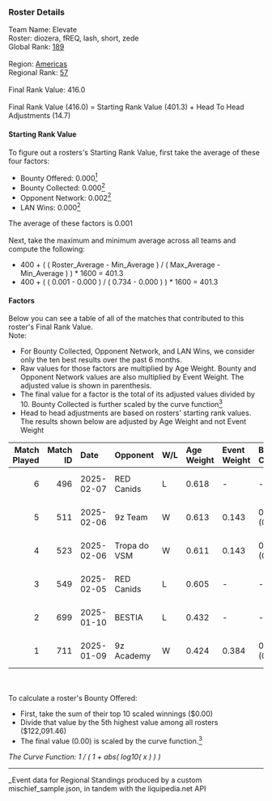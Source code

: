 ### Roster Details<br />
Team Name: Elevate<br />
Roster: diozera, fREQ, lash, short, zede<br />
Global Rank: [189](../../standings_global_2025_05_05.md)<br />
<br />
Region: [Americas]( ../../standings_americas_2025_05_05.md)<br />
Regional Rank: [57]( ../../standings_americas_2025_05_05.md)<br />
<br />
Final Rank Value:  416.0<br />
<br />
Final Rank Value (416.0) = Starting Rank Value (401.3) + Head To Head Adjustments (14.7)<br />

#### Starting Rank Value<br />
To figure out a rosters's Starting Rank Value, first take the average of these four factors:<br />
- Bounty Offered: 0.000[<sup>1</sup>](#table2)
- Bounty Collected: 0.000[<sup>2</sup>](#table1)
- Opponent Network: 0.002[<sup>2</sup>](#table1)
- LAN Wins: 0.000[<sup>2</sup>](#table1)

The average of these factors is 0.001<br />
<br />
Next, take the maximum and minimum average across all teams and compute the following:<br />
- 400 + ( ( Roster_Average - Min_Average ) / ( Max_Average - Min_Average ) ) * 1600 = 401.3
- 400 + ( ( 0.001 - 0.000 ) / ( 0.734 - 0.000 ) ) * 1600 = 401.3


#### Factors<br />
Below you can see a table of all of the matches that contributed to this roster's Final Rank Value.<br />
Note:<br />

- For Bounty Collected, Opponent Network, and LAN Wins, we consider only the ten best results over the past 6 months.
- Raw values for those factors are multiplied by Age Weight. Bounty and Opponent Network values are also multiplied by Event Weight. The adjusted value is shown in parenthesis.
- The final value for a factor is the total of its adjusted values divided by 10. Bounty Collected is further scaled by the curve function[<sup>3</sup>](#curveFunction)
- Head to head adjustments are based on rosters' starting rank values. The results shown below are adjusted by Age Weight and not Event Weight
<span id="table1"></span><br />


| Match Played | Match ID | Date       | Opponent     | W/L | Age Weight | Event Weight | Bounty Collected | Opponent Network | LAN Wins  | H2H Adj. | Roster                              |
| -: | -: | :- | :- | :- | :- | :- | :- | :- | :- | -: | :- |
|            6 |      496 | 2025-02-07 | RED Canids   | L   | 0.618      | -            | -                | -                | -         |    -6.90 | diozera, fREQ, lash, short, zede    |
|            5 |      511 | 2025-02-06 | 9z Team      | W   | 0.613      | 0.143        | 0.000 (0.000)    | 0.075 (0.007)    | 0 (0.000) |    11.85 | diozera, fREQ, lash, short, zede    |
|            4 |      523 | 2025-02-06 | Tropa do VSM | W   | 0.611      | 0.143        | 0.000 (0.000)    | 0.000 (0.000)    | 0 (0.000) |     9.25 | diozera, fREQ, lash, short, zede    |
|            3 |      549 | 2025-02-05 | RED Canids   | L   | 0.605      | -            | -                | -                | -         |    -6.80 | diozera, fREQ, lash, short, zede    |
|            2 |      699 | 2025-01-10 | BESTIA       | L   | 0.432      | -            | -                | -                | -         |    -1.36 | desh, fREQ, Leomonster, short, zede |
|            1 |      711 | 2025-01-09 | 9z Academy   | W   | 0.424      | 0.384        | 0.000 (0.000)    | 0.103 (0.017)    | 0 (0.000) |     8.70 | desh, fREQ, Leomonster, short, zede |

<br />
<span id="table2"></span><br />
To calculate a roster's Bounty Offered:<br />

- First, take the sum of their top 10 scaled winnings ($0.00)
- Divide that value by the 5th highest value among all rosters ($122,091.46)
- The final value (0.00) is scaled by the curve function.[<sup>3</sup>](#curveFunction)

<span id="curveFunction"></span>_The Curve Function: 1 / ( 1 + abs( log10( x ) ) )_<br />

---
_Event data for Regional Standings produced by a custom mischief_sample.json, in tandem with the liquipedia.net API<br />
